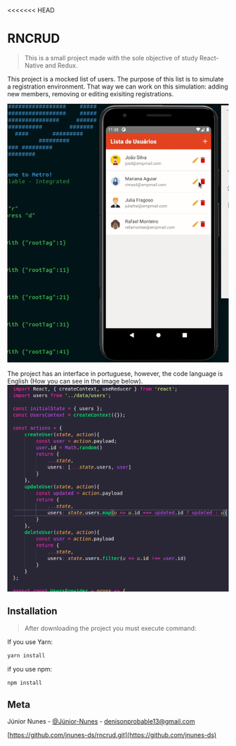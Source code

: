 <<<<<<< HEAD
# RNCRUD

> This is a small project made with the sole objective of study React-Native and Redux.

This project is a mocked list of users. The purpose of this list is to simulate a registration environment. That way we can work on this simulation: adding new members, removing or editing exisiting registrations.


![](./toReadme/readmeDemonstration.gif)

The project has an interface in portuguese, however, the code language is English (How you can see in the image below).
![](./toReadme/code.png)



## Installation

>After downloading the project you must execute command:

If you use Yarn:
```sh
yarn install
```
if you use npm:

```sh
npm install
```





## Meta

Júnior Nunes - [@Júnior-Nunes](https://www.linkedin.com/in/j%C3%BAnior-nunes-35a525170/) - denisonprobable13@gmail.com

[https://github.com/jnunes-ds/rncrud.git](https://github.com/jnunes-ds)
